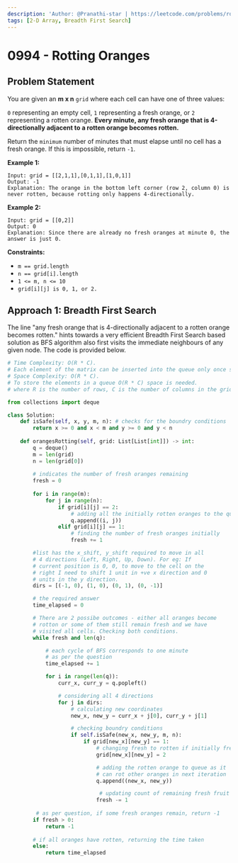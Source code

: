 ```yaml
---
description: 'Author: @Pranathi-star | https://leetcode.com/problems/rotting-oranges/'
tags: [2-D Array, Breadth First Search]
---
```


# 0994 - Rotting Oranges

## Problem Statement

You are given an **m x n** `grid` where each cell can have one of three values:

`0` representing an empty cell,
`1` representing a fresh orange, or
`2` representing a rotten orange.
**Every minute, any fresh orange that is 4-directionally adjacent to a rotten orange becomes rotten.**

Return the `minimum` number of minutes that must elapse until no cell has a fresh orange. If this is impossible, return `-1`.

**Example 1:**

```
Input: grid = [[2,1,1],[0,1,1],[1,0,1]]
Output: -1
Explanation: The orange in the bottom left corner (row 2, column 0) is never rotten, because rotting only happens 4-directionally.
```

**Example 2:**

```
Input: grid = [[0,2]]
Output: 0
Explanation: Since there are already no fresh oranges at minute 0, the answer is just 0.
```


**Constraints:**

- `m == grid.length`
- `n == grid[i].length`
- `1 <= m, n <= 10`
- `grid[i][j] is 0, 1, or 2.`

## Approach 1: Breadth First Search

<!-- Intuition -->
The line "any fresh orange that is 4-directionally adjacent to a rotten orange becomes rotten." hints towards a very efficient Breadth First Search based solution as BFS algorithm also first visits the immediate neighbours of any given node. The code is provided below.


<Tabs>
<TabItem value="py" label="Python">
<SolutionAuthor name="@pranathi_kodich"/>

```py
# Time Complexity: O(R * C). 
# Each element of the matrix can be inserted into the queue only once so the upper bound of iteration is O(R*C), i.e. the number of elements. So time complexity is O(R *C).
# Space Complexity: O(R * C). 
# To store the elements in a queue O(R * C) space is needed.
# where R is the number of rows, C is the number of columns in the grid.

from collections import deque

class Solution:
    def isSafe(self, x, y, m, n): # checks for the boundry conditions
        return x >= 0 and x < m and y >= 0 and y < n
    
    def orangesRotting(self, grid: List[List[int]]) -> int:
        q = deque()
        m = len(grid)
        n = len(grid[0])
        
        # indicates the number of fresh oranges remaining
        fresh = 0 
        
        for i in range(m):
            for j in range(n):
                if grid[i][j] == 2:
                    # adding all the initially rotten oranges to the queue
                    q.append((i, j)) 
                elif grid[i][j] == 1:
                    # finding the number of fresh oranges initially
                    fresh += 1 

        #list has the x_shift, y_shift required to move in all
        # 4 directions (Left, Right, Up, Down). For eg: If 
        # current position is 0, 0, to move to the cell on the 
        # right I need to shift 1 unit in +ve x direction and 0
        # units in the y direction. 
        dirs = [(-1, 0), (1, 0), (0, 1), (0, -1)] 

        # the required answer
        time_elapsed = 0

        # There are 2 possibe outcomes - either all oranges become
        # rotton or some of them still remain fresh and we have 
        # visited all cells. Checking both conditions.
        while fresh and len(q):

            # each cycle of BFS corresponds to one minute
            # as per the question 
            time_elapsed += 1 

            for i in range(len(q)):
                curr_x, curr_y = q.popleft()

                # considering all 4 directions
                for j in dirs: 
                    # calculating new coordinates
                    new_x, new_y = curr_x + j[0], curr_y + j[1]

                    # checking boundry conditions
                    if self.isSafe(new_x, new_y, m, n): 
                        if grid[new_x][new_y] == 1:
                            # changing fresh to rotten if initially fresh
                            grid[new_x][new_y] = 2 

                            # adding the rotten orange to queue as it
                            # can rot other oranges in next iteration
                            q.append((new_x, new_y))

                             # updating count of remaining fresh fruit 
                            fresh -= 1
        
         # as per question, if some fresh oranges remain, return -1
        if fresh > 0:
            return -1
        
        # if all oranges have rotten, returning the time taken
        else: 
            return time_elapsed
                        
```

</TabItem>
</Tabs>
